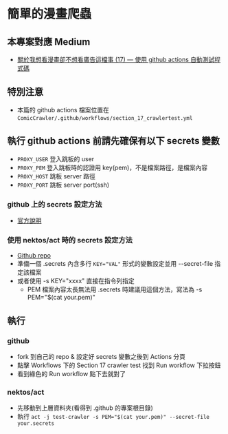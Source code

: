 # 簡單的漫畫爬蟲

## 本專案對應 Medium

-   [關於我想看漫畫卻不想看廣告這檔事 (17) — 使用 github actions 自動測試程式碼](https://seaweed-programmer.medium.com/%E9%97%9C%E6%96%BC%E6%88%91%E6%83%B3%E7%9C%8B%E6%BC%AB%E7%95%AB%E5%8D%BB%E4%B8%8D%E6%83%B3%E7%9C%8B%E5%BB%A3%E5%91%8A%E9%80%99%E6%AA%94%E4%BA%8B-17-%E4%BD%BF%E7%94%A8-github-actions-%E8%87%AA%E5%8B%95%E6%B8%AC%E8%A9%A6%E7%A8%8B%E5%BC%8F%E7%A2%BC-c123ed058b87)

## 特別注意

-   本篇的 github actions 檔案位置在 `ComicCrawler/.github/workflows/section_17_crawlertest.yml`

## 執行 github actions 前請先確保有以下 secrets 變數

-   `PROXY_USER` 登入跳板的 user
-   `PROXY_PEM` 登入跳板時的認證用 key(pem)，不是檔案路徑，是檔案內容
-   `PROXY_HOST` 跳板 server 路徑
-   `PROXY_PORT` 跳板 server port(ssh)

### github 上的 secrets 設定方法

-   [官方說明](https://docs.github.com/en/actions/security-guides/encrypted-secrets#creating-encrypted-secrets-for-an-environment)

### 使用 nektos/act 時的 secrets 設定方法

-   [Github repo](https://github.com/nektos/act)
-   準備一個 .secrets 內含多行 `KEY="VAL"` 形式的變數設定並用 --secret-file 指定該檔案
-   或者使用 -s KEY="xxxx" 直接在指令列指定
    -   PEM 檔案內容太長無法用 .secrets 時建議用這個方法，寫法為 -s PEM="$(cat your.pem)"

## 執行

### github

-   fork 到自己的 repo & 設定好 secrets 變數之後到 Actions 分頁
-   點擊 Workflows 下的 Section 17 crawler test 找到 Run workflow 下拉按鈕
-   看到綠色的 Run workflow 點下去就對了

### nektos/act

-   先移動到上層資料夾(看得到 .github 的專案根目錄)
-   執行 `act -j test-crawler -s PEM="$(cat your.pem)" --secret-file your.secrets`
